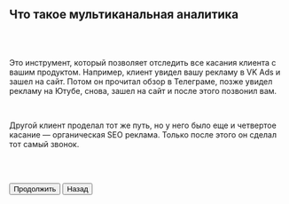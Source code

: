 ## Что такое мультиканальная аналитика

<br>
<br>

Это инструмент, который позволяет отследить все касания клиента с вашим продуктом. Например, клиент увидел вашу рекламу в VK Ads и зашел на сайт. Потом он прочитал обзор в Телеграме, позже увидел рекламу на Ютубе, снова, зашел на сайт и после этого позвонил вам.

<br>

Другой клиент проделал тот же путь, но у него было еще и четвертое касание — органическая SEO реклама. Только после этого он сделал тот самый звонок. 

<br>
<br>

<button b_to="/calltracking/4Screen.md" b_type="fill" b_theme="primary">Продолжить</button>
<button b_to="/calltracking/5Screen.md" b_type="outline" b_theme="secondary">Назад</button>